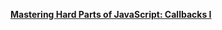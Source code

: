 **[Mastering Hard Parts of JavaScript: Callbacks I](https://dev.to/ryanameri/mastering-hard-parts-of-javascript-callbacks-i-3aj0)**
